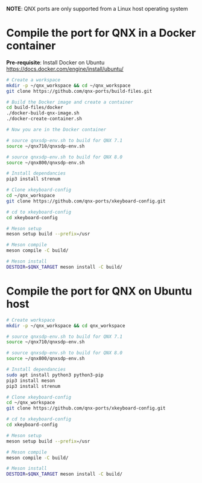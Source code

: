 **NOTE**: QNX ports are only supported from a Linux host operating system

# Compile the port for QNX in a Docker container

**Pre-requisite**: Install Docker on Ubuntu https://docs.docker.com/engine/install/ubuntu/
```bash
# Create a workspace
mkdir -p ~/qnx_workspace && cd ~/qnx_workspace
git clone https://github.com/qnx-ports/build-files.git

# Build the Docker image and create a container
cd build-files/docker
./docker-build-qnx-image.sh
./docker-create-container.sh

# Now you are in the Docker container

# source qnxsdp-env.sh to build for QNX 7.1
source ~/qnx710/qnxsdp-env.sh

# source qnxsdp-env.sh to build for QNX 8.0
source ~/qnx800/qnxsdp-env.sh

# Install dependancies
pip3 install strenum

# Clone xkeyboard-config
cd ~/qnx_workspace
git clone https://github.com/qnx-ports/xkeyboard-config.git

# cd to xkeyboard-config
cd xkeyboard-config

# Meson setup
meson setup build --prefix=/usr

# Meson compile
meson compile -C build/

# Meson install
DESTDIR=$QNX_TARGET meson install -C build/
```

# Compile the port for QNX on Ubuntu host
```bash
# Create workspace
mkdir -p ~/qnx_workspace && cd qnx_workspace

# source qnxsdp-env.sh to build for QNX 7.1
source ~/qnx710/qnxsdp-env.sh

# source qnxsdp-env.sh to build for QNX 8.0
source ~/qnx800/qnxsdp-env.sh

# Install dependancies
sudo apt install python3 python3-pip
pip3 install meson
pip3 install strenum

# Clone xkeyboard-config
cd ~/qnx_workspace
git clone https://github.com/qnx-ports/xkeyboard-config.git

# cd to xkeyboard-config
cd xkeyboard-config

# Meson setup
meson setup build --prefix=/usr

# Meson compile
meson compile -C build/

# Meson install
DESTDIR=$QNX_TARGET meson install -C build/
```

